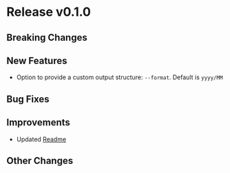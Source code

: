 # Release v0.1.0

## Breaking Changes

## New Features

- Option to provide a custom output structure: ``--format``. Default is ``yyyy/MM``

## Bug Fixes

## Improvements

- Updated [Readme](../Readme.md)

## Other Changes
